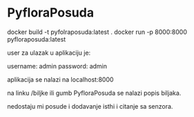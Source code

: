 # PyfloraPosuda

 docker build -t pyfolraposuda:latest .
 docker run -p 8000:8000 pyfloraposuda:latest

user za ulazak u aplikaciju je:

username: admin
password: admin

 aplikacija se nalazi na localhost:8000

 na linku /biljke ili gumb PyfloraPosuda se nalazi popis biljaka.

 nedostaju mi posude i dodavanje isthi i citanje sa senzora.